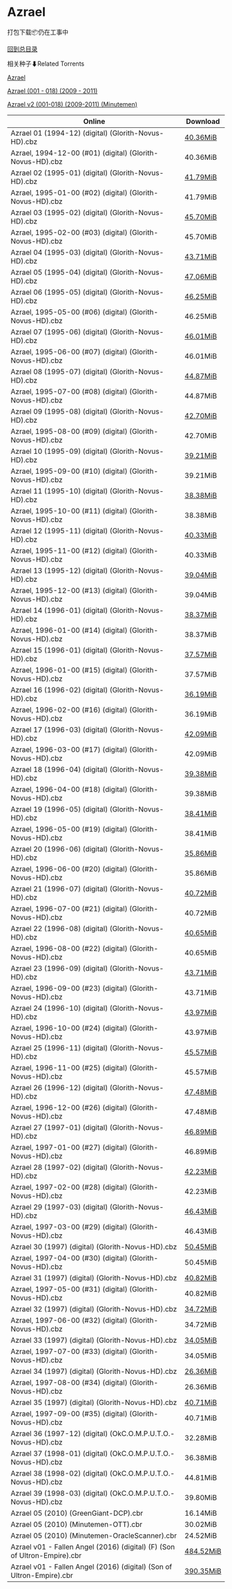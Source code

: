 # Azrael

打包下载📦仍在工事中

[回到总目录](/Catalogs.md)







相关种子⬇Related Torrents

[Azrael](https://github.com/alicewish/markdown/blob/master/torrent/Azrael.md)

[Azrael (001 - 018) (2009 - 2011)](https://github.com/alicewish/markdown/blob/master/torrent/Azrael--001---018---2009---2011.md)

[Azrael v2 (001-018) (2009-2011) (Minutemen)](https://github.com/alicewish/markdown/blob/master/torrent/Azrael-v2--001-018---2009-2011---Minutemen.md)

Online | Download
--- | ---
Azrael 01 (1994-12) (digital) (Glorith-Novus-HD).cbz | [40.36MiB](https://pan.baidu.com/s/1kUNWxEJ#list/path=%2FNovus%20-%20Week%20of%202016%20Q2%2FNovus%20-%20Week%20of%202016-04-20%2F%E3%82%AA%E3%82%AF%E3%82%B3%E3%82%A2%E3%82%A2%E3%82%B9%E3%82%B9%E3%82%BF%E3%82%A2%E3%82%AB%E3%82%A4%E3%82%A4%E3%82%A6%E3%82%A8%E3%82%BB%E3%82%AA%E3%82%B3%E3%82%BF%E3%82%B7%E3%82%AA%E3%82%AD%E3%82%A8%E3%82%B9%E3%82%B7%E3%82%B1%E3%82%B9%E3%82%B1%E3%82%B5%E3%82%B1%E3%82%BB%E3%82%BB%E3%82%BD&parentPath=%2FNovus%20-%20Week%20of%202016%20Q2)
Azrael, 1994-12-00 (#01) (digital) (Glorith-Novus-HD).cbz | 40.36MiB
Azrael 02 (1995-01) (digital) (Glorith-Novus-HD).cbz | [41.79MiB](https://pan.baidu.com/s/1boCHwWf#list/path=%2FNovus%20-%20Week%20of%202016%20Q2%2FNovus%20-%20Week%20of%202016-04-27%2F%E3%82%AF%E3%82%B7%E3%82%AD%E3%82%BD%E3%82%B9%E3%82%BD%E3%82%AB%E3%82%A8%E3%82%BD%E3%82%A4%E3%82%B1%E3%82%BB%E3%82%B7%E3%82%A4%E3%82%A8%E3%82%BB%E3%82%A8%E3%82%A6%E3%82%A2%E3%82%A6%E3%82%B5%E3%82%A4%E3%82%AB%E3%82%BD%E3%82%AD%E3%82%A8%E3%82%A8%E3%82%AA%E3%82%BB%E3%82%B9%E3%82%BB%E3%82%AA&parentPath=%2FNovus%20-%20Week%20of%202016%20Q2)
Azrael, 1995-01-00 (#02) (digital) (Glorith-Novus-HD).cbz | 41.79MiB
Azrael 03 (1995-02) (digital) (Glorith-Novus-HD).cbz | [45.70MiB](https://pan.baidu.com/s/1boCHwWf#list/path=%2FNovus%20-%20Week%20of%202016%20Q2%2FNovus%20-%20Week%20of%202016-04-27%2F%E3%82%A8%E3%82%B5%E3%82%AA%E3%82%A8%E3%82%AB%E3%82%B7%E3%82%B5%E3%82%B9%E3%82%B3%E3%82%A2%E3%82%B7%E3%82%B9%E3%82%AD%E3%82%AB%E3%82%A4%E3%82%BF%E3%82%A4%E3%82%B7%E3%82%BF%E3%82%BB%E3%82%B9%E3%82%A2%E3%82%AA%E3%82%AB%E3%82%AD%E3%82%BB%E3%82%B7%E3%82%AD%E3%82%B9%E3%82%BB%E3%82%AA%E3%82%AA&parentPath=%2FNovus%20-%20Week%20of%202016%20Q2)
Azrael, 1995-02-00 (#03) (digital) (Glorith-Novus-HD).cbz | 45.70MiB
Azrael 04 (1995-03) (digital) (Glorith-Novus-HD).cbz | [43.71MiB](https://pan.baidu.com/s/1cnrkSI#list/path=%2FNovus%20-%20Week%20of%202016%20Q2%2FNovus%20-%20Week%20of%202016-05-04%2F%E3%82%B9%E3%82%B5%E3%82%BF%E3%82%BD%E3%82%AA%E3%82%BD%E3%82%A8%E3%82%BF%E3%82%AF%E3%82%B7%E3%82%B1%E3%82%AD%E3%82%B9%E3%82%AA%E3%82%A2%E3%82%AF%E3%82%AF%E3%82%A8%E3%82%A8%E3%82%B9%E3%82%AF%E3%82%A8%E3%82%B5%E3%82%B3%E3%82%BB%E3%82%A4%E3%82%B5%E3%82%A4%E3%82%B5%E3%82%B7%E3%82%AD%E3%82%A4&parentPath=%2FNovus%20-%20Week%20of%202016%20Q2)
Azrael 05 (1995-04) (digital) (Glorith-Novus-HD).cbz | [47.06MiB](https://pan.baidu.com/s/1cnrkSI#list/path=%2FNovus%20-%20Week%20of%202016%20Q2%2FNovus%20-%20Week%20of%202016-05-04%2F%E3%82%B5%E3%82%A2%E3%82%B5%E3%82%A8%E3%82%AF%E3%82%AD%E3%82%A6%E3%82%B3%E3%82%A8%E3%82%A8%E3%82%BD%E3%82%B7%E3%82%AB%E3%82%A4%E3%82%A2%E3%82%A2%E3%82%A4%E3%82%BD%E3%82%BB%E3%82%AF%E3%82%A2%E3%82%A6%E3%82%B9%E3%82%BF%E3%82%AF%E3%82%B5%E3%82%B1%E3%82%A4%E3%82%A4%E3%82%B3%E3%82%AB%E3%82%B3&parentPath=%2FNovus%20-%20Week%20of%202016%20Q2)
Azrael 06 (1995-05) (digital) (Glorith-Novus-HD).cbz | [46.25MiB](https://pan.baidu.com/s/1pLedhWn#list/path=%2FNovus%20-%20Week%20of%202016%20Q2%2FNovus%20-%20Week%20of%202016-05-11%2F%E3%82%A8%E3%82%BD%E3%82%A8%E3%82%AB%E3%82%A8%E3%82%B3%E3%82%AD%E3%82%B3%E3%82%A6%E3%82%B9%E3%82%B5%E3%82%A2%E3%82%B9%E3%82%A8%E3%82%AB%E3%82%BB%E3%82%BF%E3%82%BF%E3%82%A4%E3%82%BB%E3%82%BB%E3%82%AD%E3%82%B9%E3%82%BD%E3%82%BB%E3%82%B5%E3%82%BD%E3%82%B5%E3%82%B3%E3%82%BD%E3%82%B1%E3%82%A6&parentPath=%2FNovus%20-%20Week%20of%202016%20Q2)
Azrael, 1995-05-00 (#06) (digital) (Glorith-Novus-HD).cbz | 46.25MiB
Azrael 07 (1995-06) (digital) (Glorith-Novus-HD).cbz | [46.01MiB](https://pan.baidu.com/s/1pLedhWn#list/path=%2FNovus%20-%20Week%20of%202016%20Q2%2FNovus%20-%20Week%20of%202016-05-11%2F%E3%82%AD%E3%82%AF%E3%82%A8%E3%82%A6%E3%82%BB%E3%82%AA%E3%82%AA%E3%82%BD%E3%82%BB%E3%82%B7%E3%82%A4%E3%82%AA%E3%82%BF%E3%82%B1%E3%82%AA%E3%82%A8%E3%82%B3%E3%82%AA%E3%82%BF%E3%82%A4%E3%82%B5%E3%82%A2%E3%82%B7%E3%82%A8%E3%82%AA%E3%82%AF%E3%82%AD%E3%82%BF%E3%82%AA%E3%82%A8%E3%82%A4%E3%82%A4&parentPath=%2FNovus%20-%20Week%20of%202016%20Q2)
Azrael, 1995-06-00 (#07) (digital) (Glorith-Novus-HD).cbz | 46.01MiB
Azrael 08 (1995-07) (digital) (Glorith-Novus-HD).cbz | [44.87MiB](https://pan.baidu.com/s/1jIzScAy#list/path=%2FNovus%20-%20Week%20of%202016%20Q2%2FNovus%20-%20Week%20of%202016-05-18%2F%E3%82%AB%E3%82%A8%E3%82%A6%E3%82%B3%E3%82%AB%E3%82%B5%E3%82%BD%E3%82%B1%E3%82%AF%E3%82%B7%E3%82%B9%E3%82%AF%E3%82%AA%E3%82%BD%E3%82%BB%E3%82%AA%E3%82%A4%E3%82%AF%E3%82%AA%E3%82%AA%E3%82%BB%E3%82%B9%E3%82%B9%E3%82%B1%E3%82%BD%E3%82%A6%E3%82%A8%E3%82%BF%E3%82%BB%E3%82%B1%E3%82%AD%E3%82%AB&parentPath=%2FNovus%20-%20Week%20of%202016%20Q2)
Azrael, 1995-07-00 (#08) (digital) (Glorith-Novus-HD).cbz | 44.87MiB
Azrael 09 (1995-08) (digital) (Glorith-Novus-HD).cbz | [42.70MiB](https://pan.baidu.com/s/1jIzScAy#list/path=%2FNovus%20-%20Week%20of%202016%20Q2%2FNovus%20-%20Week%20of%202016-05-18%2F%E3%82%B5%E3%82%B5%E3%82%B7%E3%82%A8%E3%82%A6%E3%82%BB%E3%82%A6%E3%82%BF%E3%82%B5%E3%82%BB%E3%82%BF%E3%82%BF%E3%82%B1%E3%82%A6%E3%82%AB%E3%82%B5%E3%82%BF%E3%82%BB%E3%82%AF%E3%82%B1%E3%82%B1%E3%82%B5%E3%82%A8%E3%82%A2%E3%82%A8%E3%82%B1%E3%82%AB%E3%82%A2%E3%82%A2%E3%82%B3%E3%82%B9%E3%82%BD&parentPath=%2FNovus%20-%20Week%20of%202016%20Q2)
Azrael, 1995-08-00 (#09) (digital) (Glorith-Novus-HD).cbz | 42.70MiB
Azrael 10 (1995-09) (digital) (Glorith-Novus-HD).cbz | [39.21MiB](https://pan.baidu.com/s/1dFfd6OL#list/path=%2FNovus%20-%20Week%20of%202016%20Q2%2FNovus%20-%20Week%20of%202016-05-25%2F%E3%82%AA%E3%82%BF%E3%82%A8%E3%82%AA%E3%82%BF%E3%82%AB%E3%82%AD%E3%82%B1%E3%82%A8%E3%82%BF%E3%82%B5%E3%82%AA%E3%82%B9%E3%82%B1%E3%82%BD%E3%82%BD%E3%82%AA%E3%82%BF%E3%82%AD%E3%82%BB%E3%82%B9%E3%82%AD%E3%82%AB%E3%82%AB%E3%82%B1%E3%82%B3%E3%82%AA%E3%82%B9%E3%82%A6%E3%82%AA%E3%82%B1%E3%82%B9&parentPath=%2FNovus%20-%20Week%20of%202016%20Q2)
Azrael, 1995-09-00 (#10) (digital) (Glorith-Novus-HD).cbz | 39.21MiB
Azrael 11 (1995-10) (digital) (Glorith-Novus-HD).cbz | [38.38MiB](https://pan.baidu.com/s/1dFfd6OL#list/path=%2FNovus%20-%20Week%20of%202016%20Q2%2FNovus%20-%20Week%20of%202016-05-25%2F%E3%82%AB%E3%82%AB%E3%82%BB%E3%82%B1%E3%82%B9%E3%82%A8%E3%82%B7%E3%82%BD%E3%82%AF%E3%82%A2%E3%82%B5%E3%82%B7%E3%82%B7%E3%82%AD%E3%82%BD%E3%82%B7%E3%82%AB%E3%82%AB%E3%82%AF%E3%82%AB%E3%82%B3%E3%82%B3%E3%82%B5%E3%82%AB%E3%82%AB%E3%82%BD%E3%82%A8%E3%82%B1%E3%82%B1%E3%82%A8%E3%82%B9%E3%82%BD&parentPath=%2FNovus%20-%20Week%20of%202016%20Q2)
Azrael, 1995-10-00 (#11) (digital) (Glorith-Novus-HD).cbz | 38.38MiB
Azrael 12 (1995-11) (digital) (Glorith-Novus-HD).cbz | [40.33MiB](https://pan.baidu.com/s/1hsb98OG#list/path=%2FNovus%20-%20Week%20of%202016%20Q2%2FNovus%20-%20Week%20of%202016-06-01%2F%E3%82%A8%E3%82%BF%E3%82%AD%E3%82%AB%E3%82%A6%E3%82%A2%E3%82%A8%E3%82%A4%E3%82%B7%E3%82%A8%E3%82%B5%E3%82%AD%E3%82%A8%E3%82%B3%E3%82%BB%E3%82%AF%E3%82%BD%E3%82%BD%E3%82%AF%E3%82%A8%E3%82%A4%E3%82%AA%E3%82%BB%E3%82%BD%E3%82%BD%E3%82%AB%E3%82%AD%E3%82%B5%E3%82%B1%E3%82%BF%E3%82%A8%E3%82%BB&parentPath=%2FNovus%20-%20Week%20of%202016%20Q2)
Azrael, 1995-11-00 (#12) (digital) (Glorith-Novus-HD).cbz | 40.33MiB
Azrael 13 (1995-12) (digital) (Glorith-Novus-HD).cbz | [39.04MiB](https://pan.baidu.com/s/1hsb98OG#list/path=%2FNovus%20-%20Week%20of%202016%20Q2%2FNovus%20-%20Week%20of%202016-06-01%2F%E3%82%B3%E3%82%A4%E3%82%BF%E3%82%AB%E3%82%B7%E3%82%B1%E3%82%AF%E3%82%BB%E3%82%A8%E3%82%BD%E3%82%AB%E3%82%A6%E3%82%A6%E3%82%B7%E3%82%A4%E3%82%AD%E3%82%BD%E3%82%A4%E3%82%B7%E3%82%AD%E3%82%AF%E3%82%B1%E3%82%B1%E3%82%B3%E3%82%BB%E3%82%B1%E3%82%B3%E3%82%A4%E3%82%AA%E3%82%A8%E3%82%B3%E3%82%AD&parentPath=%2FNovus%20-%20Week%20of%202016%20Q2)
Azrael, 1995-12-00 (#13) (digital) (Glorith-Novus-HD).cbz | 39.04MiB
Azrael 14 (1996-01) (digital) (Glorith-Novus-HD).cbz | [38.37MiB](https://pan.baidu.com/s/1eROM2aQ#list/path=%2FNovus%20-%20Week%20of%202016%20Q2%2FNovus%20-%20Week%20of%202016-06-08%2F%E3%82%AD%E3%82%BD%E3%82%AB%E3%82%B3%E3%82%AD%E3%82%A8%E3%82%B7%E3%82%BD%E3%82%B1%E3%82%A6%E3%82%BF%E3%82%A8%E3%82%A6%E3%82%B7%E3%82%BD%E3%82%A6%E3%82%A6%E3%82%A6%E3%82%BF%E3%82%BB%E3%82%A2%E3%82%BD%E3%82%B3%E3%82%AF%E3%82%AB%E3%82%B5%E3%82%B9%E3%82%AA%E3%82%B7%E3%82%B9%E3%82%AF%E3%82%BD&parentPath=%2FNovus%20-%20Week%20of%202016%20Q2)
Azrael, 1996-01-00 (#14) (digital) (Glorith-Novus-HD).cbz | 38.37MiB
Azrael 15 (1996-01) (digital) (Glorith-Novus-HD).cbz | [37.57MiB](https://pan.baidu.com/s/1eROM2aQ#list/path=%2FNovus%20-%20Week%20of%202016%20Q2%2FNovus%20-%20Week%20of%202016-06-08%2F%E3%82%AB%E3%82%A4%E3%82%B9%E3%82%A2%E3%82%B9%E3%82%AA%E3%82%BD%E3%82%B1%E3%82%AF%E3%82%A8%E3%82%BB%E3%82%B3%E3%82%BF%E3%82%B5%E3%82%BF%E3%82%B3%E3%82%BD%E3%82%B5%E3%82%AB%E3%82%BF%E3%82%B3%E3%82%B5%E3%82%B3%E3%82%B5%E3%82%BD%E3%82%B7%E3%82%A8%E3%82%A2%E3%82%B5%E3%82%AD%E3%82%BB%E3%82%A4&parentPath=%2FNovus%20-%20Week%20of%202016%20Q2)
Azrael, 1996-01-00 (#15) (digital) (Glorith-Novus-HD).cbz | 37.57MiB
Azrael 16 (1996-02) (digital) (Glorith-Novus-HD).cbz | [36.19MiB](https://pan.baidu.com/s/1miMODp2#list/path=%2FNovus%20-%20Week%20of%202016%20Q2%2FNovus%20-%20Week%20of%202016-06-15%2F%E3%82%A6%E3%82%A4%E3%82%B5%E3%82%B9%E3%82%A8%E3%82%AA%E3%82%B7%E3%82%B3%E3%82%A4%E3%82%A2%E3%82%A8%E3%82%AF%E3%82%AD%E3%82%BB%E3%82%AF%E3%82%B5%E3%82%AF%E3%82%A6%E3%82%AD%E3%82%A6%E3%82%BD%E3%82%A8%E3%82%AF%E3%82%AF%E3%82%BB%E3%82%B5%E3%82%AD%E3%82%A2%E3%82%BF%E3%82%B1%E3%82%AD%E3%82%A8&parentPath=%2FNovus%20-%20Week%20of%202016%20Q2)
Azrael, 1996-02-00 (#16) (digital) (Glorith-Novus-HD).cbz | 36.19MiB
Azrael 17 (1996-03) (digital) (Glorith-Novus-HD).cbz | [42.09MiB](https://pan.baidu.com/s/1miMODp2#list/path=%2FNovus%20-%20Week%20of%202016%20Q2%2FNovus%20-%20Week%20of%202016-06-15%2F%E3%82%B9%E3%82%BD%E3%82%B7%E3%82%A2%E3%82%AA%E3%82%A8%E3%82%B1%E3%82%B5%E3%82%BB%E3%82%BB%E3%82%A4%E3%82%AA%E3%82%A8%E3%82%AA%E3%82%A4%E3%82%B1%E3%82%B9%E3%82%A8%E3%82%A2%E3%82%BD%E3%82%AF%E3%82%B5%E3%82%A4%E3%82%B9%E3%82%A6%E3%82%B1%E3%82%A6%E3%82%B7%E3%82%AF%E3%82%AD%E3%82%A8%E3%82%B7&parentPath=%2FNovus%20-%20Week%20of%202016%20Q2)
Azrael, 1996-03-00 (#17) (digital) (Glorith-Novus-HD).cbz | 42.09MiB
Azrael 18 (1996-04) (digital) (Glorith-Novus-HD).cbz | [39.38MiB](https://pan.baidu.com/s/1eRJwIK6#list/path=%2FNovus%20-%20Week%20of%202016%20Q2%2FNovus%20-%20Week%20of%202016-06-22%2F%E3%82%B5%E3%82%B3%E3%82%A2%E3%82%A6%E3%82%A4%E3%82%A6%E3%82%AB%E3%82%B9%E3%82%B5%E3%82%B7%E3%82%A4%E3%82%B5%E3%82%B5%E3%82%AF%E3%82%AB%E3%82%A4%E3%82%BD%E3%82%A2%E3%82%AF%E3%82%BB%E3%82%BF%E3%82%A2%E3%82%AA%E3%82%A4%E3%82%AF%E3%82%B9%E3%82%AD%E3%82%BD%E3%82%A6%E3%82%BB%E3%82%BB%E3%82%BD&parentPath=%2FNovus%20-%20Week%20of%202016%20Q2)
Azrael, 1996-04-00 (#18) (digital) (Glorith-Novus-HD).cbz | 39.38MiB
Azrael 19 (1996-05) (digital) (Glorith-Novus-HD).cbz | [38.41MiB](https://pan.baidu.com/s/1eRJwIK6#list/path=%2FNovus%20-%20Week%20of%202016%20Q2%2FNovus%20-%20Week%20of%202016-06-22%2F%E3%82%A2%E3%82%B9%E3%82%AB%E3%82%AD%E3%82%B7%E3%82%B9%E3%82%A8%E3%82%AD%E3%82%A8%E3%82%B7%E3%82%AB%E3%82%A6%E3%82%B9%E3%82%B5%E3%82%AB%E3%82%AD%E3%82%A2%E3%82%B9%E3%82%B5%E3%82%BF%E3%82%B3%E3%82%B5%E3%82%AB%E3%82%BF%E3%82%B9%E3%82%A8%E3%82%A4%E3%82%B7%E3%82%A8%E3%82%BF%E3%82%A6%E3%82%AB&parentPath=%2FNovus%20-%20Week%20of%202016%20Q2)
Azrael, 1996-05-00 (#19) (digital) (Glorith-Novus-HD).cbz | 38.41MiB
Azrael 20 (1996-06) (digital) (Glorith-Novus-HD).cbz | [35.86MiB](https://pan.baidu.com/s/1nu6rufZ#list/path=%2FNovus%20-%20Week%20of%202016%20Q2%2FNovus%20-%20Week%20of%202016-06-29%2F%E3%82%B5%E3%82%AB%E3%82%B5%E3%82%A2%E3%82%B5%E3%82%AB%E3%82%AB%E3%82%B1%E3%82%B9%E3%82%BB%E3%82%BF%E3%82%B7%E3%82%B3%E3%82%BD%E3%82%AB%E3%82%A6%E3%82%AB%E3%82%AD%E3%82%B7%E3%82%B9%E3%82%BD%E3%82%BB%E3%82%B7%E3%82%B7%E3%82%A6%E3%82%B9%E3%82%AB%E3%82%B9%E3%82%BB%E3%82%A8%E3%82%AB%E3%82%AB&parentPath=%2FNovus%20-%20Week%20of%202016%20Q2)
Azrael, 1996-06-00 (#20) (digital) (Glorith-Novus-HD).cbz | 35.86MiB
Azrael 21 (1996-07) (digital) (Glorith-Novus-HD).cbz | [40.72MiB](https://pan.baidu.com/s/1nu6rufZ#list/path=%2FNovus%20-%20Week%20of%202016%20Q2%2FNovus%20-%20Week%20of%202016-06-29%2F%E3%82%BD%E3%82%BB%E3%82%B5%E3%82%B9%E3%82%B9%E3%82%AD%E3%82%B9%E3%82%AF%E3%82%BD%E3%82%A6%E3%82%AA%E3%82%A4%E3%82%AD%E3%82%B7%E3%82%BF%E3%82%A8%E3%82%B5%E3%82%BB%E3%82%A4%E3%82%A4%E3%82%AB%E3%82%A4%E3%82%BD%E3%82%A2%E3%82%A2%E3%82%AA%E3%82%AA%E3%82%B5%E3%82%A2%E3%82%A8%E3%82%A6%E3%82%BB&parentPath=%2FNovus%20-%20Week%20of%202016%20Q2)
Azrael, 1996-07-00 (#21) (digital) (Glorith-Novus-HD).cbz | 40.72MiB
Azrael 22 (1996-08) (digital) (Glorith-Novus-HD).cbz | [40.65MiB](https://pan.baidu.com/s/1slzDCOd#list/path=%2FNovus%20-%20Week%20of%202016%20Q3%2FNovus%20-%20Week%20of%202016-07-06%2F%E3%82%A6%E3%82%B3%E3%82%B9%E3%82%BF%E3%82%AA%E3%82%B9%E3%82%BB%E3%82%AB%E3%82%A8%E3%82%B3%E3%82%A8%E3%82%B3%E3%82%BD%E3%82%BF%E3%82%BB%E3%82%AA%E3%82%B7%E3%82%BF%E3%82%B3%E3%82%B5%E3%82%BF%E3%82%B9%E3%82%A8%E3%82%AB%E3%82%BF%E3%82%B5%E3%82%B9%E3%82%AD%E3%82%A4%E3%82%B9%E3%82%B9%E3%82%BB&parentPath=%2FNovus%20-%20Week%20of%202016%20Q3)
Azrael, 1996-08-00 (#22) (digital) (Glorith-Novus-HD).cbz | 40.65MiB
Azrael 23 (1996-09) (digital) (Glorith-Novus-HD).cbz | [43.71MiB](https://pan.baidu.com/s/1slzDCOd#list/path=%2FNovus%20-%20Week%20of%202016%20Q3%2FNovus%20-%20Week%20of%202016-07-06%2F%E3%82%AF%E3%82%B5%E3%82%A6%E3%82%A4%E3%82%B9%E3%82%AA%E3%82%A2%E3%82%A8%E3%82%B3%E3%82%AF%E3%82%B5%E3%82%A8%E3%82%AA%E3%82%B3%E3%82%AD%E3%82%AB%E3%82%B9%E3%82%B5%E3%82%BB%E3%82%A4%E3%82%AD%E3%82%A4%E3%82%AD%E3%82%BD%E3%82%B3%E3%82%A8%E3%82%AA%E3%82%AF%E3%82%B3%E3%82%A8%E3%82%B9%E3%82%B7&parentPath=%2FNovus%20-%20Week%20of%202016%20Q3)
Azrael, 1996-09-00 (#23) (digital) (Glorith-Novus-HD).cbz | 43.71MiB
Azrael 24 (1996-10) (digital) (Glorith-Novus-HD).cbz | [43.97MiB](https://pan.baidu.com/s/1nvT7W4T#list/path=%2FNovus%20-%20Week%20of%202016%20Q3%2FNovus%20-%20Week%20of%202016-07-13%2F%E3%82%A6%E3%82%B5%E3%82%AD%E3%82%A4%E3%82%B7%E3%82%AF%E3%82%A4%E3%82%AD%E3%82%BD%E3%82%BB%E3%82%AB%E3%82%BB%E3%82%AB%E3%82%A4%E3%82%BB%E3%82%A2%E3%82%AB%E3%82%B1%E3%82%BD%E3%82%A6%E3%82%B5%E3%82%A6%E3%82%AD%E3%82%B7%E3%82%AD%E3%82%B9%E3%82%BD%E3%82%AF%E3%82%A6%E3%82%B7%E3%82%B9%E3%82%A8&parentPath=%2FNovus%20-%20Week%20of%202016%20Q3)
Azrael, 1996-10-00 (#24) (digital) (Glorith-Novus-HD).cbz | 43.97MiB
Azrael 25 (1996-11) (digital) (Glorith-Novus-HD).cbz | [45.57MiB](https://pan.baidu.com/s/1nvT7W4T#list/path=%2FNovus%20-%20Week%20of%202016%20Q3%2FNovus%20-%20Week%20of%202016-07-13%2F%E3%82%B1%E3%82%AB%E3%82%AB%E3%82%B5%E3%82%A4%E3%82%A6%E3%82%B5%E3%82%B1%E3%82%B1%E3%82%B5%E3%82%AD%E3%82%B7%E3%82%BF%E3%82%B3%E3%82%A4%E3%82%B3%E3%82%A6%E3%82%A6%E3%82%BB%E3%82%BB%E3%82%B1%E3%82%AF%E3%82%B9%E3%82%A4%E3%82%A6%E3%82%A4%E3%82%BB%E3%82%A8%E3%82%B9%E3%82%BB%E3%82%AB%E3%82%BF&parentPath=%2FNovus%20-%20Week%20of%202016%20Q3)
Azrael, 1996-11-00 (#25) (digital) (Glorith-Novus-HD).cbz | 45.57MiB
Azrael 26 (1996-12) (digital) (Glorith-Novus-HD).cbz | [47.48MiB](https://pan.baidu.com/s/1jHSbYw2#list/path=%2FNovus%20-%20Week%20of%202016%20Q3%2FNovus%20-%20Week%20of%202016-07-20%2F%E3%82%BD%E3%82%A4%E3%82%B7%E3%82%AF%E3%82%A6%E3%82%A8%E3%82%BF%E3%82%B1%E3%82%B3%E3%82%B7%E3%82%BB%E3%82%BF%E3%82%B7%E3%82%BF%E3%82%B3%E3%82%AD%E3%82%AF%E3%82%B7%E3%82%AB%E3%82%B7%E3%82%AA%E3%82%A8%E3%82%BD%E3%82%A4%E3%82%BB%E3%82%A4%E3%82%A6%E3%82%A4%E3%82%A8%E3%82%AF%E3%82%A6%E3%82%AF&parentPath=%2FNovus%20-%20Week%20of%202016%20Q3)
Azrael, 1996-12-00 (#26) (digital) (Glorith-Novus-HD).cbz | 47.48MiB
Azrael 27 (1997-01) (digital) (Glorith-Novus-HD).cbz | [46.89MiB](https://pan.baidu.com/s/1jHSbYw2#list/path=%2FNovus%20-%20Week%20of%202016%20Q3%2FNovus%20-%20Week%20of%202016-07-20%2F%E3%82%B1%E3%82%A6%E3%82%AB%E3%82%A4%E3%82%A2%E3%82%AA%E3%82%AD%E3%82%A6%E3%82%BD%E3%82%AD%E3%82%BF%E3%82%BB%E3%82%A8%E3%82%A6%E3%82%B5%E3%82%A4%E3%82%B7%E3%82%BD%E3%82%B3%E3%82%AD%E3%82%BD%E3%82%BF%E3%82%A8%E3%82%AA%E3%82%B9%E3%82%B7%E3%82%A6%E3%82%A6%E3%82%AB%E3%82%B7%E3%82%BD%E3%82%A8&parentPath=%2FNovus%20-%20Week%20of%202016%20Q3)
Azrael, 1997-01-00 (#27) (digital) (Glorith-Novus-HD).cbz | 46.89MiB
Azrael 28 (1997-02) (digital) (Glorith-Novus-HD).cbz | [42.23MiB](https://pan.baidu.com/s/1mi478hi#list/path=%2FNovus%20-%20Week%20of%202016%20Q3%2FNovus%20-%20Week%20of%202016-07-27%2F%E3%82%A2%E3%82%B1%E3%82%B1%E3%82%A6%E3%82%AD%E3%82%AA%E3%82%AD%E3%82%BD%E3%82%AA%E3%82%B9%E3%82%AF%E3%82%BF%E3%82%A2%E3%82%B9%E3%82%B1%E3%82%B3%E3%82%B7%E3%82%A2%E3%82%A6%E3%82%B5%E3%82%BF%E3%82%BD%E3%82%BB%E3%82%BB%E3%82%B9%E3%82%A6%E3%82%BF%E3%82%A2%E3%82%B3%E3%82%B5%E3%82%BB%E3%82%A2&parentPath=%2FNovus%20-%20Week%20of%202016%20Q3)
Azrael, 1997-02-00 (#28) (digital) (Glorith-Novus-HD).cbz | 42.23MiB
Azrael 29 (1997-03) (digital) (Glorith-Novus-HD).cbz | [46.43MiB](https://pan.baidu.com/s/1mi478hi#list/path=%2FNovus%20-%20Week%20of%202016%20Q3%2FNovus%20-%20Week%20of%202016-07-27%2F%E3%82%AD%E3%82%AB%E3%82%B9%E3%82%A2%E3%82%AA%E3%82%AF%E3%82%BB%E3%82%B5%E3%82%BB%E3%82%B5%E3%82%AB%E3%82%BF%E3%82%B1%E3%82%B7%E3%82%AF%E3%82%B1%E3%82%A8%E3%82%BB%E3%82%B5%E3%82%B5%E3%82%AA%E3%82%B9%E3%82%A6%E3%82%B5%E3%82%BD%E3%82%A4%E3%82%B7%E3%82%A4%E3%82%A6%E3%82%A4%E3%82%A2%E3%82%AA&parentPath=%2FNovus%20-%20Week%20of%202016%20Q3)
Azrael, 1997-03-00 (#29) (digital) (Glorith-Novus-HD).cbz | 46.43MiB
Azrael 30 (1997) (digital) (Glorith-Novus-HD).cbz | [50.45MiB](https://pan.baidu.com/s/1gfQwuvp#list/path=%2FNovus%20-%20Week%20of%202016%20Q3%2FNovus%20-%20Week%20of%202016-08-03%2F%E3%82%A4%E3%82%BB%E3%82%BF%E3%82%BF%E3%82%BB%E3%82%AB%E3%82%AF%E3%82%AA%E3%82%A8%E3%82%A8%E3%82%A6%E3%82%BD%E3%82%A8%E3%82%B9%E3%82%BB%E3%82%BD%E3%82%A2%E3%82%B3%E3%82%AA%E3%82%BB%E3%82%B9%E3%82%A8%E3%82%B9%E3%82%A2%E3%82%BF%E3%82%AF%E3%82%AA%E3%82%AD%E3%82%A6%E3%82%B7%E3%82%AA%E3%82%A2&parentPath=%2FNovus%20-%20Week%20of%202016%20Q3)
Azrael, 1997-04-00 (#30) (digital) (Glorith-Novus-HD).cbz | 50.45MiB
Azrael 31 (1997) (digital) (Glorith-Novus-HD).cbz | [40.82MiB](https://pan.baidu.com/s/1gfQwuvp#list/path=%2FNovus%20-%20Week%20of%202016%20Q3%2FNovus%20-%20Week%20of%202016-08-03%2F%E3%82%B3%E3%82%BF%E3%82%BB%E3%82%A6%E3%82%B1%E3%82%BD%E3%82%B3%E3%82%AF%E3%82%B5%E3%82%BD%E3%82%B9%E3%82%A2%E3%82%AF%E3%82%A4%E3%82%BD%E3%82%A2%E3%82%AB%E3%82%A2%E3%82%AD%E3%82%BB%E3%82%B5%E3%82%B7%E3%82%AB%E3%82%B1%E3%82%B9%E3%82%B3%E3%82%A4%E3%82%B7%E3%82%B5%E3%82%B1%E3%82%B9%E3%82%B1&parentPath=%2FNovus%20-%20Week%20of%202016%20Q3)
Azrael, 1997-05-00 (#31) (digital) (Glorith-Novus-HD).cbz | 40.82MiB
Azrael 32 (1997) (digital) (Glorith-Novus-HD).cbz | [34.72MiB](https://pan.baidu.com/s/1nvCDcfv#list/path=%2FNovus%20-%20Week%20of%202016%20Q3%2FNovus%20-%20Week%20of%202016-08-10%2F%E3%82%B1%E3%82%AD%E3%82%A4%E3%82%B9%E3%82%BB%E3%82%A8%E3%82%A2%E3%82%B7%E3%82%A4%E3%82%A4%E3%82%A2%E3%82%AD%E3%82%AD%E3%82%B3%E3%82%BF%E3%82%B5%E3%82%AD%E3%82%A8%E3%82%A8%E3%82%A2%E3%82%AF%E3%82%B1%E3%82%BB%E3%82%B7%E3%82%A6%E3%82%A4%E3%82%B1%E3%82%A4%E3%82%A2%E3%82%AA%E3%82%B9%E3%82%A2&parentPath=%2FNovus%20-%20Week%20of%202016%20Q3)
Azrael, 1997-06-00 (#32) (digital) (Glorith-Novus-HD).cbz | 34.72MiB
Azrael 33 (1997) (digital) (Glorith-Novus-HD).cbz | [34.05MiB](https://pan.baidu.com/s/1nvCDcfv#list/path=%2FNovus%20-%20Week%20of%202016%20Q3%2FNovus%20-%20Week%20of%202016-08-10%2F%E3%82%B5%E3%82%A4%E3%82%A8%E3%82%BF%E3%82%B5%E3%82%BD%E3%82%B5%E3%82%B9%E3%82%AB%E3%82%AB%E3%82%A8%E3%82%AD%E3%82%B1%E3%82%AA%E3%82%A2%E3%82%B3%E3%82%BB%E3%82%B1%E3%82%B9%E3%82%B9%E3%82%BD%E3%82%AB%E3%82%AB%E3%82%B1%E3%82%B1%E3%82%A8%E3%82%B3%E3%82%B5%E3%82%A4%E3%82%B1%E3%82%BD%E3%82%BF&parentPath=%2FNovus%20-%20Week%20of%202016%20Q3)
Azrael, 1997-07-00 (#33) (digital) (Glorith-Novus-HD).cbz | 34.05MiB
Azrael 34 (1997) (digital) (Glorith-Novus-HD).cbz | [26.36MiB](https://pan.baidu.com/s/1i5y8bv3#list/path=%2FNovus%20-%20Week%20of%202016%20Q3%2FNovus%20-%20Week%20of%202016-08-24%2F%E3%82%B1%E3%82%AB%E3%82%B9%E3%82%B7%E3%82%B1%E3%82%AB%E3%82%A6%E3%82%B5%E3%82%B9%E3%82%B9%E3%82%A6%E3%82%B7%E3%82%AB%E3%82%AB%E3%82%A2%E3%82%A2%E3%82%B3%E3%82%B9%E3%82%BD%E3%82%A2%E3%82%A2%E3%82%BD%E3%82%B1%E3%82%AB%E3%82%AA%E3%82%A4%E3%82%BF%E3%82%B1%E3%82%B7%E3%82%BB%E3%82%A6%E3%82%A6&parentPath=%2FNovus%20-%20Week%20of%202016%20Q3)
Azrael, 1997-08-00 (#34) (digital) (Glorith-Novus-HD).cbz | 26.36MiB
Azrael 35 (1997) (digital) (Glorith-Novus-HD).cbz | [40.71MiB](https://pan.baidu.com/s/1i5y8bv3#list/path=%2FNovus%20-%20Week%20of%202016%20Q3%2FNovus%20-%20Week%20of%202016-08-24%2F%E3%82%AF%E3%82%B1%E3%82%B5%E3%82%A2%E3%82%AA%E3%82%B3%E3%82%B9%E3%82%BB%E3%82%B9%E3%82%A4%E3%82%BB%E3%82%AB%E3%82%AA%E3%82%B5%E3%82%AB%E3%82%AB%E3%82%A2%E3%82%B9%E3%82%A6%E3%82%B5%E3%82%A6%E3%82%A8%E3%82%AF%E3%82%BF%E3%82%BD%E3%82%AB%E3%82%A8%E3%82%B9%E3%82%B3%E3%82%B3%E3%82%B5%E3%82%A8&parentPath=%2FNovus%20-%20Week%20of%202016%20Q3)
Azrael, 1997-09-00 (#35) (digital) (Glorith-Novus-HD).cbz | 40.71MiB
Azrael 36 (1997-12) (digital) (OkC.O.M.P.U.T.O.-Novus-HD).cbz | 32.28MiB
Azrael 37 (1998-01) (digital) (OkC.O.M.P.U.T.O.-Novus-HD).cbz | 36.38MiB
Azrael 38 (1998-02) (digital) (OkC.O.M.P.U.T.O.-Novus-HD).cbz | 44.81MiB
Azrael 39 (1998-03) (digital) (OkC.O.M.P.U.T.O.-Novus-HD).cbz | 39.80MiB
Azrael 05 (2010) (GreenGiant-DCP).cbr | 16.14MiB
Azrael 05 (2010) (Minutemen-OTT).cbr | 30.02MiB
Azrael 05 (2010) (Minutemen-OracleScanner).cbr | 24.52MiB
Azrael v01 - Fallen Angel (2016) (digital) (F) (Son of Ultron-Empire).cbr | [484.52MiB](https://pan.baidu.com/s/1kUQBGgv#list/path=%2F0-Day%20Week%20of%202016%20Q1%2F0-Day%20Week%20of%202016.03.16%2F%E3%82%A4%E3%82%A6%E3%82%AD%E3%82%A2%E3%82%A4%E3%82%BB%E3%82%A2%E3%82%B9%E3%82%A6%E3%82%BF%E3%82%AD%E3%82%B7%E3%82%AB%E3%82%A8%E3%82%A6%E3%82%AA%E3%82%A4%E3%82%BD%E3%82%A6%E3%82%B7%E3%82%B1%E3%82%B3%E3%82%BF%E3%82%B1%E3%82%A4%E3%82%A8%E3%82%AA%E3%82%AD%E3%82%BB%E3%82%B3%E3%82%BB%E3%82%B1&parentPath=%2F0-Day%20Week%20of%202016%20Q1)
Azrael v01 - Fallen Angel (2016) (digital) (Son of Ultron-Empire).cbr | [390.35MiB](https://pan.baidu.com/s/1pLkO4tX#list/path=%2F0-Day%20Week%20of%202016%20Q1%2F0-Day%20Week%20of%202016.03.09%2F%E3%82%A2%E3%82%BD%E3%82%AF%E3%82%AA%E3%82%A6%E3%82%BD%E3%82%BF%E3%82%B9%E3%82%AF%E3%82%BF%E3%82%B3%E3%82%A6%E3%82%B9%E3%82%BB%E3%82%AB%E3%82%BB%E3%82%B5%E3%82%BB%E3%82%BD%E3%82%BD%E3%82%BD%E3%82%B3%E3%82%B7%E3%82%B5%E3%82%B3%E3%82%B5%E3%82%B5%E3%82%AF%E3%82%B1%E3%82%B9%E3%82%AB%E3%82%BD&parentPath=%2F0-Day%20Week%20of%202016%20Q1)